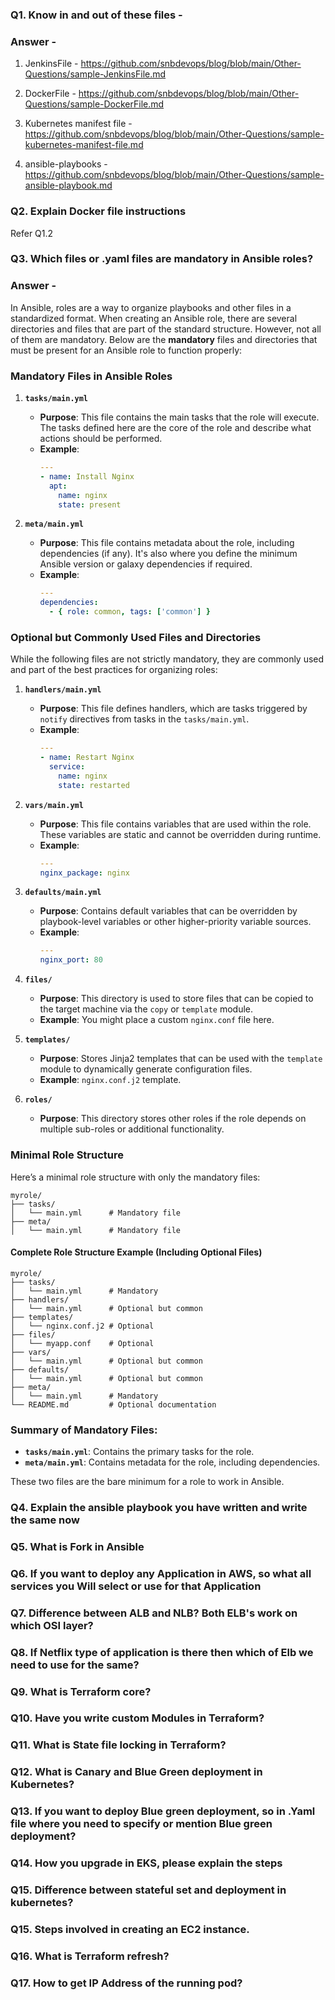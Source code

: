 ### Q1. Know in and out of these files - 
### Answer -
1. JenkinsFile - https://github.com/snbdevops/blog/blob/main/Other-Questions/sample-JenkinsFile.md 

2. DockerFile - https://github.com/snbdevops/blog/blob/main/Other-Questions/sample-DockerFile.md

3. Kubernetes manifest file - https://github.com/snbdevops/blog/blob/main/Other-Questions/sample-kubernetes-manifest-file.md

4. ansible-playbooks - https://github.com/snbdevops/blog/blob/main/Other-Questions/sample-ansible-playbook.md

### Q2. Explain Docker file instructions

Refer Q1.2

### Q3. Which files or .yaml files are mandatory in Ansible roles?
### Answer -
In Ansible, roles are a way to organize playbooks and other files in a standardized format. When creating an Ansible role, there are several directories and files that are part of the standard structure. However, not all of them are mandatory. Below are the **mandatory** files and directories that must be present for an Ansible role to function properly:

### Mandatory Files in Ansible Roles

1. **`tasks/main.yml`**
   - **Purpose**: This file contains the main tasks that the role will execute. The tasks defined here are the core of the role and describe what actions should be performed.
   - **Example**:
     ```yaml
     ---
     - name: Install Nginx
       apt:
         name: nginx
         state: present
     ```

2. **`meta/main.yml`**
   - **Purpose**: This file contains metadata about the role, including dependencies (if any). It's also where you define the minimum Ansible version or galaxy dependencies if required.
   - **Example**:
     ```yaml
     ---
     dependencies:
       - { role: common, tags: ['common'] }
     ```

### Optional but Commonly Used Files and Directories

While the following files are not strictly mandatory, they are commonly used and part of the best practices for organizing roles:

1. **`handlers/main.yml`**
   - **Purpose**: This file defines handlers, which are tasks triggered by `notify` directives from tasks in the `tasks/main.yml`.
   - **Example**:
     ```yaml
     ---
     - name: Restart Nginx
       service:
         name: nginx
         state: restarted
     ```

2. **`vars/main.yml`**
   - **Purpose**: This file contains variables that are used within the role. These variables are static and cannot be overridden during runtime.
   - **Example**:
     ```yaml
     ---
     nginx_package: nginx
     ```

3. **`defaults/main.yml`**
   - **Purpose**: Contains default variables that can be overridden by playbook-level variables or other higher-priority variable sources.
   - **Example**:
     ```yaml
     ---
     nginx_port: 80
     ```

4. **`files/`**
   - **Purpose**: This directory is used to store files that can be copied to the target machine via the `copy` or `template` module.
   - **Example**: You might place a custom `nginx.conf` file here.

5. **`templates/`**
   - **Purpose**: Stores Jinja2 templates that can be used with the `template` module to dynamically generate configuration files.
   - **Example**: `nginx.conf.j2` template.

6. **`roles/`**
   - **Purpose**: This directory stores other roles if the role depends on multiple sub-roles or additional functionality.

### Minimal Role Structure

Here’s a minimal role structure with only the mandatory files:

```
myrole/
├── tasks/
│   └── main.yml      # Mandatory file
├── meta/
│   └── main.yml      # Mandatory file
```

#### Complete Role Structure Example (Including Optional Files)

```shell
myrole/
├── tasks/
│   └── main.yml      # Mandatory
├── handlers/
│   └── main.yml      # Optional but common
├── templates/
│   └── nginx.conf.j2 # Optional
├── files/
│   └── myapp.conf    # Optional
├── vars/
│   └── main.yml      # Optional but common
├── defaults/
│   └── main.yml      # Optional but common
├── meta/
│   └── main.yml      # Mandatory
└── README.md         # Optional documentation
```

### Summary of Mandatory Files:
- **`tasks/main.yml`**: Contains the primary tasks for the role.
- **`meta/main.yml`**: Contains metadata for the role, including dependencies. 

These two files are the bare minimum for a role to work in Ansible.


### Q4. Explain the ansible playbook you have written and write the same now
 
### Q5. What is Fork in Ansible
 
### Q6. If you want to deploy any Application in AWS, so what all services you Will select or use for that Application 
 
### Q7. Difference between ALB and NLB? Both ELB's work on which OSI layer?
 
### Q8. If Netflix type of application is there then which of Elb we need to use for the same?
 
### Q9. What is Terraform core?
 
### Q10. Have you write custom Modules in Terraform?

### Q11. What is State file locking in Terraform?
 
### Q12. What is Canary and Blue Green deployment in Kubernetes?
 
### Q13. If you want to deploy Blue green deployment, so in .Yaml file where you need to specify or mention Blue green deployment?

### Q14. How you upgrade in EKS, please explain the steps

### Q15. Difference between stateful set and deployment in kubernetes?

### Q15. Steps involved in creating an EC2 instance.
 
### Q16. What is Terraform refresh?

### Q17. How to get IP Address of the running pod?


